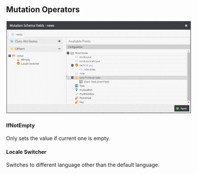 ## Mutation Operators

![Overview](../img/graphql/mutation_operators.png)

#### IfNotEmpty

Only sets the value if current one is empty.

#### Locale Switcher

Switches to different language other than the default language.